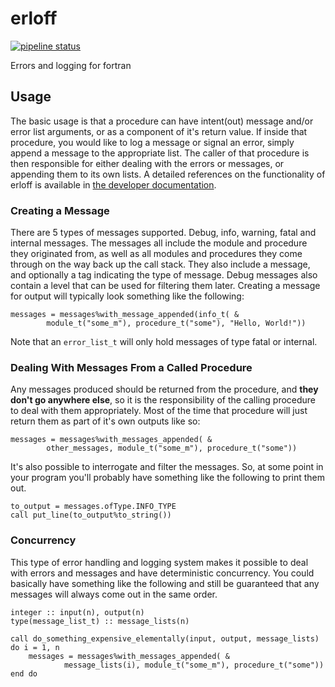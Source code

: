 # erloff

[![pipeline status](https://gitlab.com/everythingfunctional/erloff/badges/main/pipeline.svg)](https://gitlab.com/everythingfunctional/erloff/commits/main)

Errors and logging for fortran

## Usage

The basic usage is that a procedure can have intent(out) message and/or error list arguments, or as a component of it's return value.
If inside that procedure, you would like to log a message or signal an error, simply append a message to the appropriate list.
The caller of that procedure is then responsible for either dealing with the errors or messages, or appending them to its own lists.
A detailed references on the functionality of erloff is available in
[the developer documentation](https://everythingfunctional.gitlab.io/erloff).

### Creating a Message

There are 5 types of messages supported.
Debug, info, warning, fatal and internal messages.
The messages all include the module and procedure they originated from,
as well as all modules and procedures they come through on the way back up the call stack.
They also include a message, and optionally a tag indicating the type of message.
Debug messages also contain a level that can be used for filtering them later.
Creating a message for output will typically look something like the following:

```Fortran
messages = messages%with_message_appended(info_t( &
        module_t("some_m"), procedure_t("some"), "Hello, World!"))
```

Note that an `error_list_t` will only hold messages of type fatal or internal.

### Dealing With Messages From a Called Procedure

Any messages produced should be returned from the procedure, and **they don't go anywhere else**,
so it is the responsibility of the calling procedure to deal with them appropriately.
Most of the time that procedure will just return them as part of it's own outputs like so:

```Fortran
messages = messages%with_messages_appended( &
        other_messages, module_t("some_m"), procedure_t("some"))
```

It's also possible to interrogate and filter the messages.
So, at some point in your program you'll probably have something like the following to print them out.

```Fortran
to_output = messages.ofType.INFO_TYPE
call put_line(to_output%to_string())
```

### Concurrency

This type of error handling and logging system makes it possible to deal with errors and messages and have deterministic concurrency.
You could basically have something like the following and still be guaranteed that any messages will always come out in the same order.

```Fortran
integer :: input(n), output(n)
type(message_list_t) :: message_lists(n)

call do_something_expensive_elementally(input, output, message_lists)
do i = 1, n
    messages = messages%with_messages_appended( &
            message_lists(i), module_t("some_m"), procedure_t("some"))
end do
```
